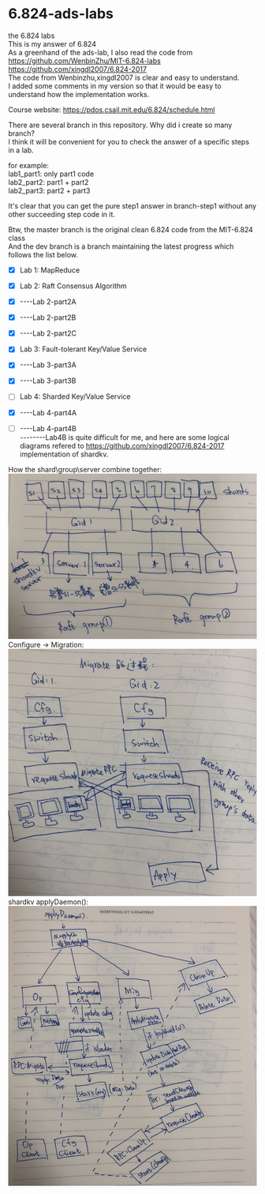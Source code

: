 # 6.824-ads-labs    
   
the 6.824 labs  
This is my answer of 6.824  
As a greenhand of the ads-lab, I also read the code from     
https://github.com/WenbinZhu/MIT-6.824-labs      
https://github.com/xingdl2007/6.824-2017    
The code from Wenbinzhu,xingdl2007 is clear and easy to understand.    
I added some comments in my version so that it would be easy to understand how the implementation works.    

Course website: https://pdos.csail.mit.edu/6.824/schedule.html  

There are several branch in this repository. Why did i create so many branch?   
I think it will be convenient for you to check the answer of a specific steps in a lab.  
  
for example:  
    lab1_part1: only part1 code  
    lab2_part2: part1 + part2  
    lab2_part3: part2 + part3  
      
It's clear that you can get the pure step1 answer in branch-step1 without any other succeeding step code in it.  

Btw, the master branch is the original clean 6.824 code from the MIT-6.824 class  
And the dev branch is a branch maintaining the latest progress which follows the list below.  

- [x] Lab 1: MapReduce

- [x] Lab 2: Raft Consensus Algorithm
- [x] ----Lab 2-part2A
- [x] ----Lab 2-part2B
- [x] ----Lab 2-part2C

- [x] Lab 3: Fault-tolerant Key/Value Service
- [x] ----Lab 3-part3A
- [x] ----Lab 3-part3B

- [ ] Lab 4: Sharded Key/Value Service
- [x] ----Lab 4-part4A
- [ ] ----Lab 4-part4B    
   --------Lab4B is quite difficult for me, and here are some logical diagrams refered to https://github.com/xingdl2007/6.824-2017 implementation of shardkv.        
       
How the shard\group\server combine together:     
![combination](https://github.com/bugzyz/6.824-ads-labs/raw/dev/readmePic/IMG_5343.jpg)     
Configure -> Migration:     
![Configure -> Migration](https://github.com/bugzyz/6.824-ads-labs/raw/dev/readmePic/IMG_5344.jpg)      
shardkv applyDaemon():     
![shardkv applyDaemon()](https://github.com/bugzyz/6.824-ads-labs/raw/dev/readmePic/IMG_5342.jpg)  
